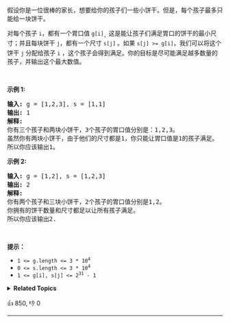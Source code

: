 <p>假设你是一位很棒的家长，想要给你的孩子们一些小饼干。但是，每个孩子最多只能给一块饼干。</p>

<p>对每个孩子 <code>i</code>，都有一个胃口值&nbsp;<code>g[i]</code><sub>，</sub>这是能让孩子们满足胃口的饼干的最小尺寸；并且每块饼干 <code>j</code>，都有一个尺寸 <code>s[j]</code><sub>&nbsp;</sub>。如果 <code>s[j]&nbsp;&gt;= g[i]</code>，我们可以将这个饼干 <code>j</code> 分配给孩子 <code>i</code> ，这个孩子会得到满足。你的目标是尽可能满足越多数量的孩子，并输出这个最大数值。</p> &nbsp;

<p><strong>示例&nbsp;1:</strong></p>

<pre>
<strong>输入:</strong> g = [1,2,3], s = [1,1]
<strong>输出:</strong> 1
<strong>解释:</strong> 
你有三个孩子和两块小饼干，3个孩子的胃口值分别是：1,2,3。
虽然你有两块小饼干，由于他们的尺寸都是1，你只能让胃口值是1的孩子满足。
所以你应该输出1。
</pre>

<p><strong>示例&nbsp;2:</strong></p>

<pre>
<strong>输入:</strong> g = [1,2], s = [1,2,3]
<strong>输出:</strong> 2
<strong>解释:</strong> 
你有两个孩子和三块小饼干，2个孩子的胃口值分别是1,2。
你拥有的饼干数量和尺寸都足以让所有孩子满足。
所以你应该输出2.
</pre>

<p>&nbsp;</p>

<p><strong>提示：</strong></p>

<ul> 
 <li><code>1 &lt;= g.length &lt;= 3 * 10<sup>4</sup></code></li> 
 <li><code>0 &lt;= s.length &lt;= 3 * 10<sup>4</sup></code></li> 
 <li><code>1 &lt;= g[i], s[j] &lt;=&nbsp;2<sup>31</sup> - 1</code></li> 
</ul>

<details><summary><strong>Related Topics</strong></summary>贪心 | 数组 | 双指针 | 排序</details><br>

<div>👍 850, 👎 0<span style='float: right;'></span></div>

<div id="labuladong"><hr>

</div>



